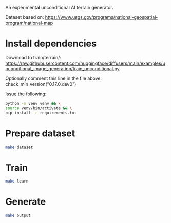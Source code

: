 An experimental unconditional AI terrain generator.

Dataset based on: https://www.usgs.gov/programs/national-geospatial-program/national-map

# Install dependencies

Download to train/terrain/: https://raw.githubusercontent.com/huggingface/diffusers/main/examples/unconditional_image_generation/train_unconditional.py

Optionally comment this line in the file above: check_min_version("0.17.0.dev0")

Issue the following:

```bash
python -m venv venv && \
source venv/bin/activate && \
pip install -r requirements.txt 
```

# Prepare dataset

```bash
make dataset
```

# Train

```bash 
make learn
```

# Generate

```bash
make output
```